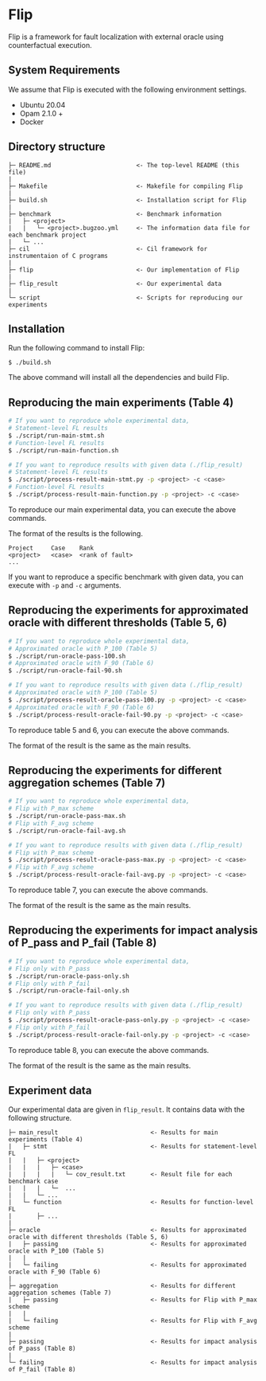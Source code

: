 # Flip

Flip is a framework for fault localization with external oracle using counterfactual execution.

## System Requirements

We assume that Flip is executed with the following environment settings.
- Ubuntu 20.04
- Opam 2.1.0 +
- Docker

## Directory structure

```
├─ README.md                        <- The top-level README (this file)
|
├─ Makefile                         <- Makefile for compiling Flip
|
├─ build.sh                         <- Installation script for Flip
|
├─ benchmark                        <- Benchmark information
|   ├─ <project>
|   |   └─ <project>.bugzoo.yml     <- The information data file for each benchmark project
|   └─ ...
├─ cil                              <- Cil framework for instrumentaion of C programs
|
├─ flip                             <- Our implementation of Flip
|
├─ flip_result                      <- Our experimental data
|
└─ script                           <- Scripts for reproducing our experiments 
```

## Installation

Run the following command to install Flip:
```
$ ./build.sh
```
The above command will install all the dependencies and build Flip.

<!-- ## Running benchmark docker

```
$ ./script/run-docker.py <project>-<case> [--rm]
```

You can run a docker container of benchmark using `run-docker.py`.

If you need, you can use `--rm` option to remove the container when it is exited. -->


## Reproducing the main experiments (Table 4)

```sh
# If you want to reproduce whole experimental data,
# Statement-level FL results
$ ./script/run-main-stmt.sh
# Function-level FL results
$ ./script/run-main-function.sh

# If you want to reproduce results with given data (./flip_result)
# Statement-level FL results
$ ./script/process-result-main-stmt.py -p <project> -c <case>
# Function-level FL results
$ ./script/process-result-main-function.py -p <project> -c <case>
```

To reproduce our main experimental data, you can execute the above commands.

The format of the results is the following.
```
Project     Case    Rank
<project>   <case>  <rank of fault>
...
```
If you want to reproduce a specific benchmark with given data, you can execute with `-p` and `-c` arguments.


## Reproducing the experiments for approximated oracle with different thresholds (Table 5, 6)

```sh
# If you want to reproduce whole experimental data,
# Approximated oracle with P_100 (Table 5)
$ ./script/run-oracle-pass-100.sh
# Approximated oracle with F_90 (Table 6)
$ ./script/run-oracle-fail-90.sh

# If you want to reproduce results with given data (./flip_result)
# Approximated oracle with P_100 (Table 5)
$ ./script/process-result-oracle-pass-100.py -p <project> -c <case>
# Approximated oracle with F_90 (Table 6)
$ ./script/process-result-oracle-fail-90.py -p <project> -c <case>
```

To reproduce table 5 and 6, you can execute the above commands.

The format of the result is the same as the main results.

## Reproducing the experiments for different aggregation schemes (Table 7)

```sh
# If you want to reproduce whole experimental data,
# Flip with P_max scheme
$ ./script/run-oracle-pass-max.sh
# Flip with F_avg scheme
$ ./script/run-oracle-fail-avg.sh

# If you want to reproduce results with given data (./flip_result)
# Flip with P_max scheme
$ ./script/process-result-oracle-pass-max.py -p <project> -c <case>
# Flip with F_avg scheme
$ ./script/process-result-oracle-fail-avg.py -p <project> -c <case>
```

To reproduce table 7, you can execute the above commands.

The format of the result is the same as the main results.

## Reproducing the experiments for impact analysis of P_pass and P_fail (Table 8)
```sh
# If you want to reproduce whole experimental data,
# Flip only with P_pass
$ ./script/run-oracle-pass-only.sh
# Flip only with P_fail
$ ./script/run-oracle-fail-only.sh

# If you want to reproduce results with given data (./flip_result)
# Flip only with P_pass
$ ./script/process-result-oracle-pass-only.py -p <project> -c <case>
# Flip only with P_fail
$ ./script/process-result-oracle-fail-only.py -p <project> -c <case>
```

To reproduce table 8, you can execute the above commands.

The format of the result is the same as the main results.

## Experiment data

Our experimental data are given in `flip_result`.
It contains data with the following structure.
```
├─ main_result                          <- Results for main experiments (Table 4)
|   ├─ stmt                             <- Results for statement-level FL
|   |   ├─ <project>                      
|   |   |   ├─ <case>
|   |   |   |   └─ cov_result.txt       <- Result file for each benchmark case
|   |   |   └─  ...
|   |   └─ ...
|   └─ function                         <- Results for function-level FL
|       ├─ ...
|
├─ oracle                               <- Results for approximated oracle with different thresholds (Table 5, 6)
|   ├─ passing                          <- Results for approximated oracle with P_100 (Table 5)
|   |
|   └─ failing                          <- Results for approximated oracle with F_90 (Table 6)
|
├─ aggregation                          <- Results for different aggregation schemes (Table 7) 
|   ├─ passing                          <- Results for Flip with P_max scheme
|   |
|   └─ failing                          <- Results for Flip with F_avg scheme
|
├─ passing                              <- Results for impact analysis of P_pass (Table 8)
|
└─ failing                              <- Results for impact analysis of P_fail (Table 8)
```



<!-- ## Collecting branch information

```
# Following commands are running in the docker container.

$ cd /experiment
$ /bugfixer/localizer/main.exe -engine branch_print .
$ ./test.sh [failing test case]  # The name of failing test case should be n1, n2, ...
$ cat /experiment/coverage_data/tmp/*  > /experiment/branch.txt  # This is result file of branch information.
```

The result file contains the following branch statement information.
- branch statement location
- executed branch by failing test case. (True branch / False branch)

## Extract call sequence

It requires two files (`/experiment/signal_list.txt`, `/experiment/signal_neg_list.txt`) that contain a branch list.

- `signal_list.txt` : It contains branches that failing test case executes true branch.

- `signal_neg_list.txt` : It contains branches that failing test case executes false branch.

Note that, please describe all branch candidates in the above files.

```
# Following commands are running in the docker container.

$ cd /experiment
$ /bugfixer/localizer/main.exe -engine error_coverage -fun_level .
$ export __ENV_SIGNAL=<filename>:<line number>  # By this environment variable, you can choose target branch. If you want original call sequence, set dummy environment variable. ex) export __ENV_SIGNAL=DUMMY
$ ./test.sh [failing test case]  # The name of failing test case should be n1, n2, ...
$ cat /experiment/coverage_data/tmp/*  > /experiment/call.txt  # This is result file of call sequence information.
```

## Running passing experiment

It requires two files (`/experiment/signal_list.txt`, `/experiment/signal_neg_list.txt`) that contain a branch.

- `signal_list.txt` : It contains a branch statement information that failing test case executes true branch.

- `signal_neg_list.txt` : It contains a branch statement information that failing test case executes false branch.

Contents should satisfy the following rules.
- Format of branch is `<filename>:<line number>`
- If you choose either one of branch that executes true/false branch, the other file keeps empty.

```
# Following commands are running in the docker container.

$ cd /experiment
$ /bugfixer/localizer/main.exe -engine assume [-mmap] . # -mmap option is for optimized instrumentation.
```

The result file is stored at `/experiment/localizer-out/result.txt`

The format of `result.txt` is the following one.

`<filename>:<line number>   <failing coverage spectrum> <passing coverage spectrum> <score> <number of passed test case>`


## Running failing experiment

It requires two files (`/experiment/signal_list.txt`, `/experiment/signal_neg_list.txt`) that contain a branch list.

- `signal_list.txt` : It contains branches that failing test case executes true branch.

- `signal_neg_list.txt` : It contains branches that failing test case executes false branch.

Note that, please describe all branch candidates in the above files.

```
# Following commands are running in the docker container.

$ cd /experiment
$ /bugfixer/localizer/main.exe -engine error_coverage [-mmap] . 
$ export __ENV_SIGNAL=<filename>:<line number>  # By this environment variable, you can choose target branch.
$ /bugfixer/localizer/main.exe -engine error_run .
```

The result file is stored at `/experiment/localizer-out/result.txt`

The format of `result.txt` is the same as passing experiment one. -->


